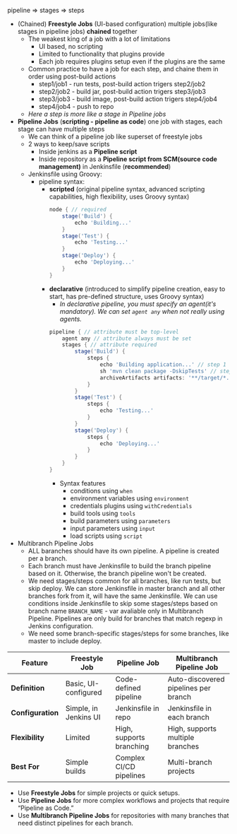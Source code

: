pipeline => stages => steps

- (Chained) **Freestyle Jobs** (UI-based configuration) multiple jobs(like stages in pipeline jobs) **chained** together
  - The weakest king of a job with a lot of limitations
    - UI based, no scripting
    - Limited to functionality that plugins provide
    - Each job requires plugins setup even if the plugins are the same
  - Common practice to have a job for each step, and chaine them in order using post-build actions
    - step1/job1 - run tests, post-build action trigers step2/job2
    - step2/job2 - build jar, post-build action trigers step3/job3
    - step3/job3 - build image, post-build action trigers step4/job4
    - step4/job4 - push to repo
  - *Here a step is more like a stage in Pipeline jobs*
- **Pipeline Jobs** (**scripting - pipeline as code**) one job with stages, each stage can have multiple steps
  - We can think of a pipeline job like superset of freestyle jobs
  - 2 ways to keep/save scripts
    - Inside jenkins as a **Pipeline script**
    - Inside repository as a **Pipeline script from SCM(source code management)** in Jenkinsfile (**recommended**)
  - Jenkinsfile using Groovy:
    - pipeline syntax:
      - **scripted** (original pipeline syntax, advanced scripting capabilities, high flexibility, uses Groovy syntax)
        ```groovy
        node { // required
            stage('Build') {
                echo 'Building...'
            }
            stage('Test') {
                echo 'Testing...'
            }
            stage('Deploy') {
                echo 'Deploying...'
            }
        }
        ```
      - **declarative** (introduced to simplify pipeline creation, easy to start, has pre-defined structure, uses Groovy syntax)
        - *In declarative pipeline, you must specify an agent(it's mandatory). We can set `agent any` when not really using agents.*
        ```groovy
        pipeline { // attribute must be top-level
            agent any // attribute always must be set
            stages { // attribute required
                stage('Build') {
                    steps {
                        echo 'Building application...' // step 1
                        sh 'mvn clean package -DskipTests' // step 2
                        archiveArtifacts artifacts: '**/target/*.jar', fingerprint: true // step 3
                    }
                }
                stage('Test') {
                    steps {
                        echo 'Testing...'
                    }
                }
                stage('Deploy') {
                    steps {
                        echo 'Deploying...'
                    }
                }
            }
        }
        ```
        - Syntax features
          - conditions using `when`
          - environment variables using `environment`
          - credentials plugins using `withCredentials`
          - build tools using `tools`
          - build parameters using `parameters`
          - input parameters using `input`
          - load scripts using `script`
- Multibranch Pipeline Jobs
  - ALL baranches should have its own pipeline. A pipeline is created per a branch.
  - Each branch must have Jenkinsfile to build the branch pipeline based on it. Otherwise, the branch pipeline won't be created. 
  - We need stages/steps common for all branches, like run tests, but skip deploy. We can store Jenkinsfile in master branch and all other branches fork from it, will have the same Jenkinsfile. We can use conditions inside Jenkinsfile to skip some stages/steps based on branch name `BRANCH_NAME` - var avaliable only in Multibranch Pipeline. Pipelines are only build for branches that match regexp in Jenkins configuration.
  - We need some branch-specific stages/steps for some branches, like master to include deploy.

| Feature                | Freestyle Job         | Pipeline Job              | Multibranch Pipeline Job             |
|------------------------|-----------------------|---------------------------|--------------------------------------|
| **Definition**         | Basic, UI-configured  | Code-defined pipeline     | Auto-discovered pipelines per branch |
| **Configuration**      | Simple, in Jenkins UI | Jenkinsfile in repo       | Jenkinsfile in each branch           |
| **Flexibility**        | Limited               | High, supports branching  | High, supports multiple branches     |
| **Best For**           | Simple builds         | Complex CI/CD pipelines   | Multi-branch projects                |

- Use **Freestyle Jobs** for simple projects or quick setups.
- Use **Pipeline Jobs** for more complex workflows and projects that require “Pipeline as Code.”
- Use **Multibranch Pipeline Jobs** for repositories with many branches that need distinct pipelines for each branch.
